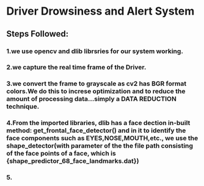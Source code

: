 # Driver Drowsiness and Alert System

## Steps Followed:

### 1.we use opencv and dlib librsries for our system working.
### 2.we capture the real time frame of the Driver.
### 3.we convert the frame to grayscale as cv2 has BGR format colors.We do this to increse optimization and to reduce the amount of processing data...simply a DATA REDUCTION technique.
### 4.From the imported libraries, dlib has a face dection in-built method: get_frontal_face_detector() and in it to identify the face components such as EYES,NOSE,MOUTH,etc., we use the shape_detector(with parameter of the the file path consisting of the face points of a face, which is {shape_predictor_68_face_landmarks.dat})
### 5.
